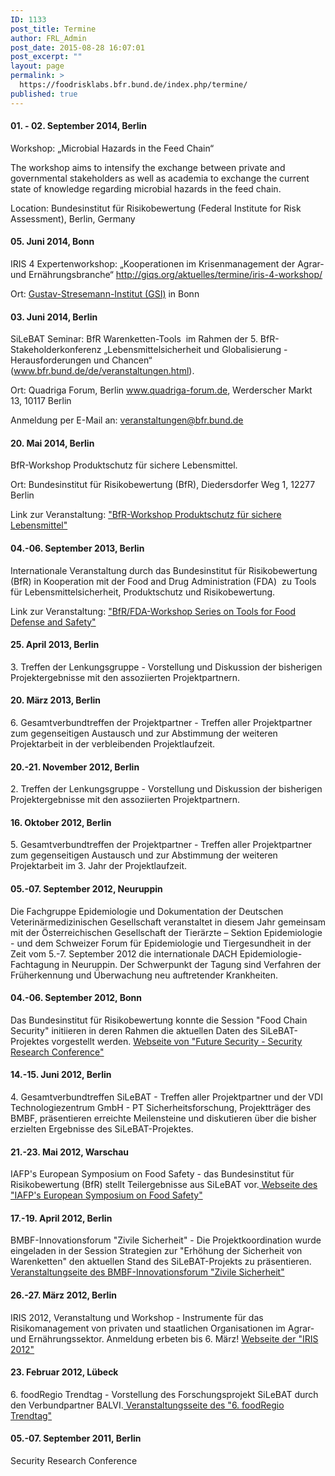 ```yaml
---
ID: 1133
post_title: Termine
author: FRL_Admin
post_date: 2015-08-28 16:07:01
post_excerpt: ""
layout: page
permalink: >
  https://foodrisklabs.bfr.bund.de/index.php/termine/
published: true
---
```

<h4>01. - 02. September 2014, Berlin</h4>
Workshop: „Microbial Hazards in the Feed Chain“

The workshop aims to intensify the exchange between private and governmental stakeholders as well as academia to exchange the current state of knowledge regarding microbial hazards in the feed chain.

Location: Bundesinstitut für Risikobewertung (Federal Institute for Risk Assessment), Berlin, Germany
<h4>05. Juni 2014, Bonn</h4>
IRIS 4 Expertenworkshop: „Kooperationen im Krisenmanagement der Agrar- und Ernährungsbranche“ <a title="IRIS 4 Workshop:“Kooperationen im Krisenmanagement“" href="http://giqs.org/aktuelles/termine/iris-4-workshop/" target="_blank">http://giqs.org/aktuelles/termine/iris-4-workshop/</a>

Ort: <a title="Gustav-Stresemann-Instutut (GSI)" href="http://www.gsi-bonn.de/index.htm" target="_blank">Gustav-Stresemann-Institut (GSI)</a> in Bonn
<h4>03. Juni 2014, Berlin</h4>
SiLeBAT Seminar: BfR Warenketten-Tools  im Rahmen der 5. BfR-Stakeholderkonferenz „Lebensmittelsicherheit und Globalisierung - Herausforderungen und Chancen“ (<a title="www.bfr.bund.de/de/veranstaltungen.html" href="http://www.bfr.bund.de/de/veranstaltungen.html" target="_blank">www.bfr.bund.de/de/veranstaltungen.html</a>).

Ort: Quadriga Forum, Berlin <a title="www.quadriga-forum.de" href="http://www.quadriga-forum.de/" target="_blank">www.quadriga-forum.de</a>, Werderscher Markt 13, 10117 Berlin

Anmeldung per E-Mail an: <a title="veranstaltungen@bfr.bund.de" href="mailto:veranstaltungen@bfr.bund.de" target="_blank">veranstaltungen@bfr.bund.de</a>
<h4>20. Mai 2014, Berlin</h4>
BfR-Workshop Produktschutz für sichere Lebensmittel.

Ort: Bundesinstitut für Risikobewertung (BfR), Diedersdorfer Weg 1, 12277 Berlin

Link zur Veranstaltung: <a title="BfR-Workshop Produktschutz für sichere Lebensmittel" href="http://www.bfr.bund.de/de/veranstaltung/bfr_workshop__produktschutz_fuer_sichere_lebensmittel-189486.html" target="_blank">"BfR-Workshop Produktschutz für sichere Lebensmittel"</a>
<h4>04.-06. September 2013, Berlin</h4>
Internationale Veranstaltung durch das Bundesinstitut für Risikobewertung (BfR) in Kooperation mit der Food and Drug Administration (FDA)  zu Tools für Lebensmittelsicherheit, Produktschutz und Risikobewertung.

Link zur Veranstaltung: <a title="BfR/FDA-Workshop Series on Tools for Food Defense and Safety" href="https://www.bfr.bund.de/de/veranstaltung/bfr_fda_workshop_series_on_tools_for_food_defense_and_safety-187341.html" target="_blank">"BfR/FDA-Workshop Series on Tools for Food Defense and Safety"</a>
<h4>25. April 2013, Berlin</h4>
3. Treffen der Lenkungsgruppe - Vorstellung und Diskussion der bisherigen Projektergebnisse mit den assoziierten Projektpartnern.
<h4>20. März 2013, Berlin</h4>
6. Gesamtverbundtreffen der Projektpartner - Treffen aller Projektpartner zum gegenseitigen Austausch und zur Abstimmung der weiteren Projektarbeit in der verbleibenden Projektlaufzeit.
<h4>20.-21. November 2012, Berlin</h4>
2. Treffen der Lenkungsgruppe - Vorstellung und Diskussion der bisherigen Projektergebnisse mit den assoziierten Projektpartnern.
<h4>16. Oktober 2012, Berlin</h4>
5. Gesamtverbundtreffen der Projektpartner - Treffen aller Projektpartner zum gegenseitigen Austausch und zur Abstimmung der weiteren Projektarbeit im 3. Jahr der Projektlaufzeit.
<h4>05.-07. September 2012, Neuruppin</h4>
Die Fachgruppe Epidemiologie und Dokumentation der Deutschen Veterinärmedizinischen Gesellschaft veranstaltet in diesem Jahr gemeinsam mit der Österreichischen Gesellschaft der Tierärzte – Sektion Epidemiologie - und dem Schweizer Forum für Epidemiologie und Tiergesundheit in der Zeit vom 5.-7. September 2012 die internationale DACH Epidemiologie-Fachtagung in Neuruppin. Der Schwerpunkt der Tagung sind Verfahren der Früherkennung und Überwachung neu auftretender Krankheiten.
<h4>04.-06. September 2012, Bonn</h4>
Das Bundesinstitut für Risikobewertung konnte die Session "Food Chain Security" initiieren in deren Rahmen die aktuellen Daten des SiLeBAT-Projektes vorgestellt werden. <a title="Webseite der Future Security Conference " href="http://www.fkie.fraunhofer.de/de/veranstaltungen/2012/future-security-2012.html" target="_blank">
Webseite von "Future Security - Security Research Conference"</a>
<h4>14.-15. Juni 2012, Berlin</h4>
4. Gesamtverbundtreffen SiLeBAT - Treffen aller Projektpartner und der VDI Technologiezentrum GmbH - PT Sicherheitsforschung, Projektträger des BMBF, präsentieren erreichte Meilensteine und diskutieren über die bisher erzielten Ergebnisse des SiLeBAT-Projektes.
<h4>21.-23. Mai 2012, Warschau</h4>
IAFP's European Symposium on Food Safety - das Bundesinstitut für Risikobewertung (BfR) stellt Teilergebnisse aus SiLeBAT vor.<a title="Webseite des IAFP's European Symposium on Food Safety" href="http://www.foodprotection.org/europeansymposium/2012/" target="_blank">
Webseite des "IAFP's European Symposium on Food Safety"</a>
<h4>17.-19. April 2012, Berlin</h4>
BMBF-Innovationsforum "Zivile Sicherheit" - Die Projektkoordination wurde eingeladen in der Session Strategien zur "Erhöhung der Sicherheit von Warenketten" den aktuellen Stand des SiLeBAT-Projekts zu präsentieren.<a title="Veranstaltungsseite des BMBF-Innovationsforum Zivile Sicherheit" href="http://www.bmbf.de/de/17993.php" target="_blank">
Veranstaltungseite des BMBF-Innovationsforum "Zivile Sicherheit"</a>
<h4>26.-27. März 2012, Berlin</h4>
IRIS 2012, Veranstaltung und Workshop - Instrumente für das Risikomanagement von privaten und staatlichen Organisationen im Agrar- und Ernährungssektor. Anmeldung erbeten bis 6. März!
<a title="Webseite der IRIS 2012" href="http://www.univie.ac.at/ri/IRIS2012/" target="_blank">Webseite der "IRIS 2012"</a>
<h4>23. Februar 2012, Lübeck</h4>
6. foodRegio Trendtag - Vorstellung des Forschungsprojekt SiLeBAT durch den Verbundpartner BALVI.<a title="Veranstaltungsseite des 6. foodRegio Trendtages" href="http://www.foodregio.de/de/450/trendtag.html" target="_blank">
Veranstaltungsseite des "6. foodRegio Trendtag"</a>
<h4>05.-07. September 2011, Berlin</h4>
Security Research Conference